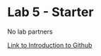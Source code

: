 # Lab 5 - Starter

No lab partners

[Link to Introduction to Github](https://github.com/SohilNadarajan/introduction-to-github)

